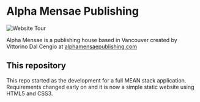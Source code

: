 # Alpha Mensae Publishing

![Website Tour](./img/alphamensae.gif)

Alpha Mensae is a publishing house based in Vancouver created by Vittorino Dal Cengio at [alphamensaepublishing.com](https://www.alphamensaepublishing.com)

## This repository

This repo started as the development for a full MEAN stack application. Requirements changed early on and it is now a simple static website using HTML5 and CSS3.
